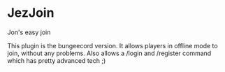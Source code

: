 # JezJoin
Jon's easy join


This plugin is the bungeecord version. 
It allows players in offline mode to join, without any problems.
Also allows a /login and /register command which has pretty advanced tech ;)
